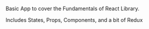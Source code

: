 Basic App to cover the Fundamentals of React Library. 

Includes States, Props, Components, and a bit of Redux
